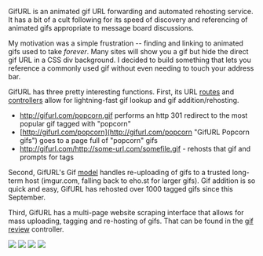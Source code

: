 GifURL is an animated gif URL forwarding and automated rehosting service. It has a bit of a cult following for its speed of discovery and referencing of animated gifs appropriate to message board discussions.

My motivation was a simple frustration -- finding and linking to animated gifs used to take *forever*. Many sites will show you a gif but hide the direct gif URL in a CSS div background. I decided to build something that lets you reference a commonly used gif without even needing to touch your address bar.

GifURL has three pretty interesting functions. First, its URL [routes](https://github.com/bcjordan/gifurl/blob/master/config/routes.rb) and [controllers](https://github.com/bcjordan/gifurl/blob/master/app/controllers/gifs_controller.rb) allow for lightning-fast gif lookup and gif addition/rehosting.

* http://gifurl.com/popcorn.gif performs an http 301 redirect to the most popular gif tagged with "popcorn"
* [http://gifurl.com/popcorn](http://gifurl.com/popcorn "GifURL Popcorn gifs") goes to a page full of "popcorn" gifs
* http://gifurl.com/http://some-url.com/somefile.gif - rehosts that gif and prompts for tags

Second, GifURL's Gif [model](https://github.com/bcjordan/gifurl/blob/master/app/models/gif.rb) handles re-uploading of gifs to a trusted long-term host (imgur.com, falling back to eho.st for larger gifs). Gif addition is so quick and easy, GifURL has rehosted over 1000 tagged gifs since this September.

Third, GifURL has a multi-page website scraping interface that allows for mass uploading, tagging and re-hosting of gifs. That can be found in the [gif review](https://github.com/bcjordan/gifurl/blob/master/app/controllers/gifs_controller.rb#L114) controller.

![](http://i.imgur.com/GM274.gif) ![](http://i.imgur.com/BX1b9.gif) ![](http://i.imgur.com/shEVa.gif) ![](http://i.eho.st/pgr16es6.gif)